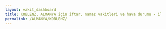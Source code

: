 ```yaml
---
layout: vakit_dashboard
title: KOBLENZ, ALMANYA için iftar, namaz vakitleri ve hava durumu - ilçe/eyalet seç
permalink: /ALMANYA/KOBLENZ/
---
```


<script type="text/javascript">
  var GLOBAL_COUNTRY = 'ALMANYA';
  var GLOBAL_CITY = 'KOBLENZ';
  var GLOBAL_STATE = '';
  var lat = 72;
  var lon = 21;
</script>
